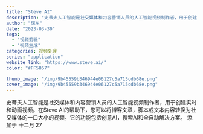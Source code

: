 ```yaml
---
title: "Steve AI"
description: "史蒂夫人工智能是社交媒体和内容营销人员的人工智能视频制作者，用于创建实时和动画视频。在Steve AI的帮助下，您可以将"
author: "瑞东"
date: "2023-03-30"
tags:
  - "视频剪辑"
  - "视频生成"
categories: 视频处理
series: "application"
website_link: "https://www.steve.ai/"
color: "#FF5867"

thumb_image: "/img/9b45559b346944e06127c5a715cdb68e.png"
cover_image: "/img/9b45559b346944e06127c5a715cdb68e.png"
---
```


史蒂夫人工智能是社交媒体和内容营销人员的人工智能视频制作者，用于创建实时和动画视频。在Steve AI的帮助下，您可以将博客文章，脚本或文本内容转换为社交媒体的一口大小的视频。它的功能包括创意AI，搜索AI和全自动解决方案。   添加于 十二月 27 